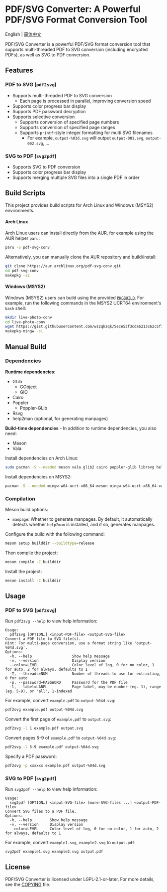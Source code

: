 # PDF/SVG Converter: A Powerful PDF/SVG Format Conversion Tool
English | [简体中文](README-zh.md)

PDF/SVG Converter is a powerful PDF/SVG format conversion tool that supports multi-threaded PDF to SVG conversion (including encrypted PDFs), as well as SVG to PDF conversion.

## Features
### PDF to SVG (`pdf2svg`)
* Supports multi-threaded PDF to SVG conversion
  * Each page is processed in parallel, improving conversion speed
* Supports color progress bar display
* Supports PDF password decryption
* Supports selective conversion
  * Supports conversion of specified page numbers
  * Supports conversion of specified page ranges
  * Supports `printf`-style integer formatting for multi SVG filenames
    * For example, `output-%03d.svg` will output `output-001.svg`, `output-002.svg`, ...

### SVG to PDF (`svg2pdf`)
* Supports SVG to PDF conversion
* Supports color progress bar display
* Supports merging multiple SVG files into a single PDF in order

## Build Scripts
This project provides build scripts for Arch Linux and Windows (MSYS2) environments.

#### Arch Linux
Arch Linux users can install directly from the AUR, for example using the AUR helper `paru`:
```bash
paru -S pdf-svg-conv
```

Alternatively, you can manually clone the AUR repository and build/install:
```bash
git clone https://aur.archlinux.org/pdf-svg-conv.git
cd pdf-svg-conv
makepkg -si
```

#### Windows (MSYS2)
Windows (MSYS2) users can build using the provided [`PKGBUILD`](https://gist.github.com/wszqkzqk/5ece53f3cda6213c62c5f77a9da26af4). For example, run the following commands in the MSYS2 UCRT64 environment's `bash` shell:
```bash
mkdir live-photo-conv
cd live-photo-conv
wget https://gist.githubusercontent.com/wszqkzqk/5ece53f3cda6213c62c5f77a9da26af4/raw/PKGBUILD
makepkg-mingw -si
```

## Manual Build
### Dependencies
**Runtime dependencies**:
* GLib
  * GObject
  * GIO
* Cairo
* Poppler
  * Poppler-GLib
* Rsvg
* help2man (optional, for generating manpages)

**Build-time dependencies** - In addition to runtime dependencies, you also need:
* Meson
* Vala

Install dependencies on Arch Linux:
```bash
sudo pacman -S --needed meson vala glib2 cairo poppler-glib librsvg help2man
```

Install dependencies on MSYS2:
```bash
pacman -S --needed mingw-w64-ucrt-x86_64-meson mingw-w64-ucrt-x86_64-vala mingw-w64-ucrt-x86_64-glib2 mingw-w64-ucrt-x86_64-cairo mingw-w64-ucrt-x86_64-poppler mingw-w64-ucrt-x86_64-librsvg help2man
```

### Compilation
Meson build options:
* `manpage`: Whether to generate manpages. By default, it automatically detects whether `help2man` is installed, and if so, generates manpages.

Configure the build with the following command:
```bash
meson setup builddir --buildtype=release
```

Then compile the project:
```bash
meson compile -C builddir
```

Install the project:
```bash
meson install -C builddir
```

## Usage
### PDF to SVG (`pdf2svg`)
Run `pdf2svg --help` to view help information:
```log
Usage:
  pdf2svg [OPTION…] <input-PDF-file> <output-SVG-file>
Convert a PDF file to SVG file(s).
Hint: For multi-page conversion, use a format string like 'output-%04d.svg'.
Options:
  -h, --help                  Show help message
  -v, --version               Display version
  --color=LEVEL               Color level of log, 0 for no color, 1 for auto, 2 for always, defaults to 1
  -T, --threads=NUM           Number of threads to use for extracting, 0 for auto
  -p, --password=PASSWORD     Password for the PDF file
  -l, --label=LABEL           Page label, may be number (eg. 1), range (eg. 5-9), or 'all', 1-indexed
```

For example, convert `example.pdf` to `output-%04d.svg`:
```bash
pdf2svg example.pdf output-%04d.svg
```

Convert the first page of `example.pdf` to `output.svg`:
```bash
pdf2svg -l 1 example.pdf output.svg
```

Convert pages 5-9 of `example.pdf` to `output-%04d.svg`:
```bash
pdf2svg -l 5-9 example.pdf output-%04d.svg
```

Specify a PDF password:
```bash
pdf2svg -p xxxxxx example.pdf output-%04d.svg
```

### SVG to PDF (`svg2pdf`)
Run `svg2pdf --help` to view help information:
```log
Usage:
  svg2pdf [OPTION…] <input-SVG-file> [more-SVG-files ...] <output-PDF-file>
Convert SVG files to a PDF file.
Options:
  -h, --help        Show help message
  -v, --version     Display version
  --color=LEVEL     Color level of log, 0 for no color, 1 for auto, 2 for always, defaults to 1
```

For example, convert `example1.svg`, `example2.svg` to `output.pdf`:
```bash
svg2pdf example1.svg example2.svg output.pdf
```

## License
PDF/SVG Converter is licensed under LGPL-2.1-or-later. For more details, see the [COPYING](COPYING) file.
